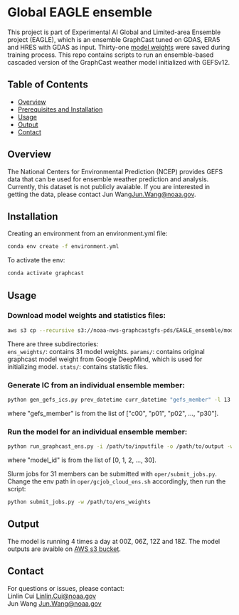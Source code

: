 # Global EAGLE ensemble
This project is part of Experimental AI Global and Limited-area Ensemble project (EAGLE), which is an ensemble GraphCast tuned on GDAS, ERA5 and HRES with GDAS as input. Thirty-one [model weights](https://noaa-nws-graphcastgfs-pds.s3.amazonaws.com/index.html#EAGLE_ensemble/model_weights/) were saved during training process. This repo contains scripts to run an ensemble-based cascaded version of the GraphCast weather model initialized with GEFSv12.   

## Table of Contents
- [Overview](#overview)
- [Prerequisites and Installation](#prerequisites-and-installation)
- [Usage](#usage)
- [Output](#output)
- [Contact](#contact)

## Overview

The National Centers for Environmental Prediction (NCEP) provides GEFS data that can be used for ensemble weather prediction and analysis. Currently, this dataset is not publicly avaiable. If you are interested in getting the data, please contact Jun Wang[Jun.Wang@noaa.gov](mailto:Jun.Wang@noaa.gov).

## Installation

Creating an environment from an environment.yml file:

```bash
conda env create -f environment.yml
```

To activate the env:
```bash
conda activate graphcast
```

## Usage
### Download model weights and statistics files:
```bash
aws s3 cp --recursive s3://noaa-nws-graphcastgfs-pds/EAGLE_ensemble/model_weights model_weights --no-sign-request
```
There are three subdirectories:  
`ens_weights/`: contains 31 model weights.
`params/`: contains original graphcast model weight from Google DeepMind, which is used for initializing model.
`stats/`: contains statistic files.

### Generate IC from an individual ensemble member:
```bash
python gen_gefs_ics.py prev_datetime curr_datetime "gefs_member" -l 13 -o /path/to/output -d /path/to/download -k no
```
where "gefs_member" is from the list of ["c00", "p01", "p02", ..., "p30"].

### Run the model for an individual ensemble member:
```bash
python run_graphcast_ens.py -i /path/to/inputfile -o /path/to/output -w /path/to/stats -m "gefs_member" -c /path/to/"model_id".pkl  -l forecast_length(steps) -p num_pressure_levels -u no -k yes
```
where "model_id" is from the list of [0, 1, 2, ..., 30].

Slurm jobs for 31 members can be submitted with `oper/submit_jobs.py`. Change the env path in `oper/gcjob_cloud_ens.sh` accordingly, then run the script:
```bash
python submit_jobs.py -w /path/to/ens_weights
```

## Output
The model is running 4 times a day at 00Z, 06Z, 12Z and 18Z. The model outputs are avaible on [AWS s3 bucket](https://noaa-nws-graphcastgfs-pds.s3.amazonaws.com/index.html#EAGLE_ensemble/).

## Contact

For questions or issues, please contact:\
    Linlin Cui [Linlin.Cui@noaa.gov](mailto:Linlin.Cui@noaa.gov)\
    Jun Wang [Jun.Wang@noaa.gov](mailto:Jun.Wang@noaa.gov)
